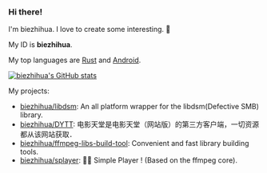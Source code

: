 

<!--
**biezhihua/biezhihua** is a ✨ _special_ ✨ repository because its `README.md` (this file) appears on your GitHub profile.

Here are some ideas to get you started:

- 🔭 I’m currently working on ...
- 🌱 I’m currently learning ...
- 👯 I’m looking to collaborate on ...
- 🤔 I’m looking for help with ...
- 💬 Ask me about ...
- 📫 How to reach me: ...
- 😄 Pronouns: ...
- ⚡ Fun fact: ...
-->

### Hi there!

I'm biezhihua. I love to create some interesting. 👋

My ID is **biezhihua**.

My top languages are [Rust](https://www.rust-lang.org/) and [Android](https://developer.android.google.cn/).

[![biezhihua's GitHub stats](https://github-readme-stats.vercel.app/api?username=biezhihua)](https://github.com/anuraghazra/github-readme-stats)

My projects:

+ [biezhihua/libdsm](https://github.com/biezhihua/libdsm): An all platform wrapper for the libdsm(Defective SMB) library.
+ [biezhihua/DYTT](https://github.com/biezhihua/DYTT): 电影天堂是电影天堂（网站版）的第三方客户端，一切资源都从该网站获取．
+ [biezhihua/ffmpeg-libs-build-tool](https://github.com/biezhihua/ffmpeg-libs-build-tool): Convenient and fast library building tools.
+ [biezhihua/splayer](https://github.com/biezhihua/splayer): 🚀🚀 Simple Player ! (Based on the ffmpeg core).
